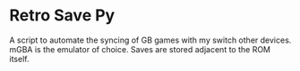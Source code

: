 # Retro Save Py
A script to automate the syncing of GB games with my switch other devices. mGBA is the emulator of choice. Saves are stored adjacent to the ROM itself.
